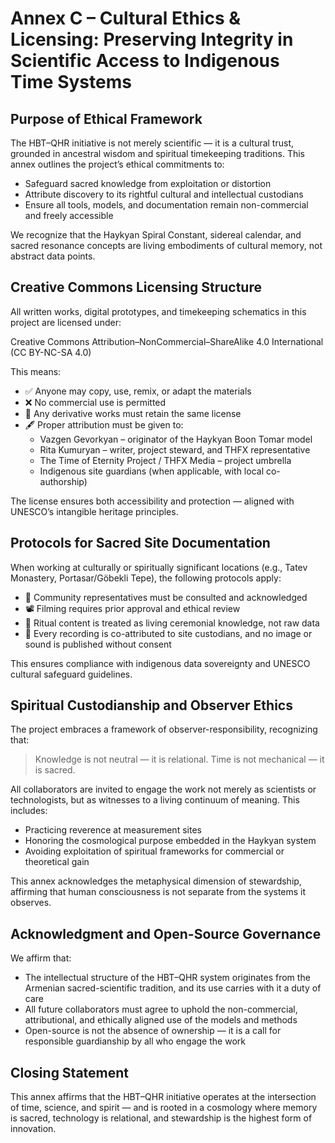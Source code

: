 # Annex C – Cultural Ethics & Licensing: Preserving Integrity in Scientific Access to Indigenous Time Systems

## Purpose of Ethical Framework

The HBT–QHR initiative is not merely scientific — it is a cultural trust, grounded in ancestral wisdom and spiritual timekeeping traditions. This annex outlines the project’s ethical commitments to:
- Safeguard sacred knowledge from exploitation or distortion
- Attribute discovery to its rightful cultural and intellectual custodians
- Ensure all tools, models, and documentation remain non-commercial and freely accessible

We recognize that the Haykyan Spiral Constant, sidereal calendar, and sacred resonance concepts are living embodiments of cultural memory, not abstract data points.

## Creative Commons Licensing Structure

All written works, digital prototypes, and timekeeping schematics in this project are licensed under:

Creative Commons Attribution–NonCommercial–ShareAlike 4.0 International (CC BY-NC-SA 4.0)

This means:
- ✅ Anyone may copy, use, remix, or adapt the materials
- ❌ No commercial use is permitted
- 🔁 Any derivative works must retain the same license
- 🖋️ Proper attribution must be given to:
  - Vazgen Gevorkyan – originator of the Haykyan Boon Tomar model
  - Rita Kumuryan – writer, project steward, and THFX representative
  - The Time of Eternity Project / THFX Media – project umbrella
  - Indigenous site guardians (when applicable, with local co-authorship)

The license ensures both accessibility and protection — aligned with UNESCO’s intangible heritage principles.

## Protocols for Sacred Site Documentation

When working at culturally or spiritually significant locations (e.g., Tatev Monastery, Portasar/Göbekli Tepe), the following protocols apply:
- 🧍 Community representatives must be consulted and acknowledged
- 📽️ Filming requires prior approval and ethical review
- 🧬 Ritual content is treated as living ceremonial knowledge, not raw data
- 📝 Every recording is co-attributed to site custodians, and no image or sound is published without consent

This ensures compliance with indigenous data sovereignty and UNESCO cultural safeguard guidelines.

## Spiritual Custodianship and Observer Ethics

The project embraces a framework of observer-responsibility, recognizing that:

> Knowledge is not neutral — it is relational.
> Time is not mechanical — it is sacred.

All collaborators are invited to engage the work not merely as scientists or technologists, but as witnesses to a living continuum of meaning. This includes:
- Practicing reverence at measurement sites
- Honoring the cosmological purpose embedded in the Haykyan system
- Avoiding exploitation of spiritual frameworks for commercial or theoretical gain

This annex acknowledges the metaphysical dimension of stewardship, affirming that human consciousness is not separate from the systems it observes.

## Acknowledgment and Open-Source Governance

We affirm that:
- The intellectual structure of the HBT–QHR system originates from the Armenian sacred-scientific tradition, and its use carries with it a duty of care
- All future collaborators must agree to uphold the non-commercial, attributional, and ethically aligned use of the models and methods
- Open-source is not the absence of ownership — it is a call for responsible guardianship by all who engage the work

## Closing Statement

This annex affirms that the HBT–QHR initiative operates at the intersection of time, science, and spirit — and is rooted in a cosmology where memory is sacred, technology is relational, and stewardship is the highest form of innovation.

